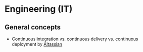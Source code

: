 # Engineering (IT)

## General concepts

- Continuous integration vs. continuous delivery vs. continuous deployment by [Altassian](https://www.atlassian.com/continuous-delivery/ci-vs-ci-vs-cd)

